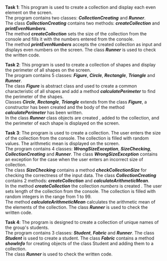 **Task 1**: This program is used to create a collection and display each even element on the screen.\
The program contains two classes: ***CollectionCreating*** and ***Runner***.\
The class ***CollectionCreating*** contains two methods: ***createCollection*** and ***printEvenNumbers***.\
The method ***createCollection*** sets the size of the collection from the console and fills it with the numbers entered from the console.\
The method ***printEvenNumbers*** accepts the created collection as input and displays even numbers on the screen.
The class ***Runner*** is used to check the written code.

**Task 2**: This program is used to create a collection of shapes and display the perimeter of all shapes on the screen.\
The program contains 5 classes: ***Figure***, ***Circle***, ***Rectangle***, ***Triangle***  and ***Runner***.\
The class ***Figure*** is abstract class and used to create a common characteristic of all shapes and add a method ***calculatePerimeter*** to find the perimeter of the shapes.\
Classes ***Circle***, ***Rectangle***, ***Triangle*** extends from the class ***Figure***, a constructor has been created and the body of the method ***calculatePerimeter*** has been written.\
In the class ***Runner*** class objects are created , added to the collection, and the perimeter of each shape is displayed on the screen.

**Task 3**: The program is used to create a collection. The user enters the size of the collection from the console. The collection is filled with random values. The arithmetic mean is displayed on the screen.\
The program contains 4 classes: ***WrongSizeException***, ***SizeChecking***, ***CollectionCreating*** and ***Runner***. The class ***WrongSizeException*** contains an exception for the case when the user enters an incorrect size of collection.\
The class ***SizeChecking*** contains a method ***checkCollectionSize*** for checking the correctness of the input data. The class ***CollectionCreating*** contains 2 methods: ***createCollection*** and ***calculateArithmeticMean***.\
In the method ***createCollection*** the collection *numbers* is created . The user sets length of the collection from the console. The collection is filled with random integers in the range from 1 to 99.\
The method ***calculateArithmeticMean*** calculates the arithmetic mean of the elements of the collection. The class ***Runner*** is used to check the written code.

**Task 4**: The program is designed to create a collection of unique names of the group's students.\
The program contains 3 classes: ***Student***, ***Fabric*** and ***Runner***. The class ***Student*** is used to create a student. The class ***Fabric*** contains a method ***showInfo*** for creating objects of the class Student and adding them to a collection.\
The class ***Runner*** is used to check the written code.
